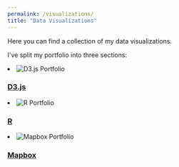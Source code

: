 ```yaml
---
permalink: /visualizations/
title: "Data Visualizations"
---
```


Here you can find a collection of my data visualizations. 

I've split my portfolio into three sections: 

<li class="project-list-item"> 
    <img 
    src="https://raw.githubusercontent.com/connorrothschild/v1/master/_assets/images/opioids.gif" 
    alt="D3.js Portfolio"
    class="project-list-item-thumbnail"> 
    <div class="project-list-item-text-wrap"> 
        <a href="../d3js" class="project-list-item-link"> 
        <h3 class="project-list-item-title-big">D3.js</h3>
        </a> 
    </div> 
</li>

<li class="project-list-item"> 
    <img 
    src="https://raw.githubusercontent.com/connorrothschild/v1/master/_assets/images/scrollytelling.gif" 
    alt="R Portfolio"
    class="project-list-item-thumbnail"> 
    <div class="project-list-item-text-wrap"> 
        <a href="../r/" class="project-list-item-link"> 
        <h3 class="project-list-item-title-big">R</h3>
        </a> 
    </div> 
</li>

<li class="project-list-item"> 
    <img 
    src="https://raw.githubusercontent.com/connorrothschild/v1/master/_assets/images/map-missing-migrants.jpg" 
    alt="Mapbox Portfolio"
    class="project-list-item-thumbnail"> 
    <div class="project-list-item-text-wrap"> 
        <a href="../mapbox/" class="project-list-item-link"> 
        <h3 class="project-list-item-title-big">Mapbox</h3>
        </a> 
    </div> 
</li>
